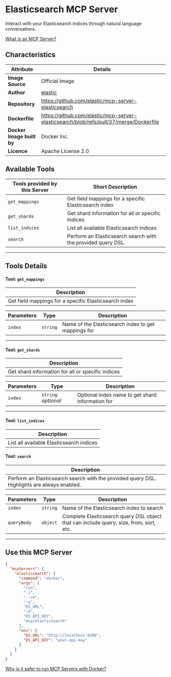 # Elasticsearch MCP Server

Interact with your Elasticsearch indices through natural language conversations.

[What is an MCP Server?](https://www.anthropic.com/news/model-context-protocol)

## Characteristics
Attribute|Details|
|-|-|
**Image Source**|Official Image
|**Author**|[elastic](https://github.com/elastic)
**Repository**|https://github.com/elastic/mcp-server-elasticsearch
**Dockerfile**|https://github.com/elastic/mcp-server-elasticsearch/blob/refs/pull/37/merge/Dockerfile
**Docker Image built by**|Docker Inc.
**Licence**|Apache License 2.0

## Available Tools
Tools provided by this Server|Short Description
-|-
`get_mappings`|Get field mappings for a specific Elasticsearch index|
`get_shards`|Get shard information for all or specific indices|
`list_indices`|List all available Elasticsearch indices|
`search`|Perform an Elasticsearch search with the provided query DSL.|

---
## Tools Details

#### Tool: `get_mappings`
|Description|
|-|
|Get field mappings for a specific Elasticsearch index|

Parameters|Type|Description
-|-|-
`index`|`string`|Name of the Elasticsearch index to get mappings for

---
#### Tool: `get_shards`
|Description|
|-|
|Get shard information for all or specific indices|

Parameters|Type|Description
-|-|-
`index`|`string` *optional*|Optional index name to get shard information for

---
#### Tool: `list_indices`
|Description|
|-|
|List all available Elasticsearch indices|

#### Tool: `search`
|Description|
|-|
|Perform an Elasticsearch search with the provided query DSL. Highlights are always enabled.|

Parameters|Type|Description
-|-|-
`index`|`string`|Name of the Elasticsearch index to search
`queryBody`|`object`|Complete Elasticsearch query DSL object that can include query, size, from, sort, etc.

---
## Use this MCP Server

```json
{
  "mcpServers": {
    "elasticsearch": {
      "command": "docker",
      "args": [
        "run",
        "-i",
        "--rm",
        "-e",
        "ES_URL",
        "-e",
        "ES_API_KEY",
        "mcp/elasticsearch"
      ],
      "env": {
        "ES_URL": "http://localhost:9200",
        "ES_API_KEY": "your-api-key"
      }
    }
  }
}
```

[Why is it safer to run MCP Servers with Docker?](https://www.docker.com/blog/the-model-context-protocol-simplifying-building-ai-apps-with-anthropic-claude-desktop-and-docker/)
